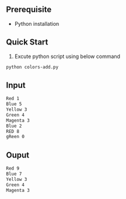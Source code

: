 ## Prerequisite
- Python installation

## Quick Start
1) Excute python script using below command
```bash
python colors-add.py
```
## Input
```bash
Red 1
Blue 5
Yellow 3
Green 4
Magenta 3
Blue 2
RED 8
gReen 0
```

## Ouput
```bash
Red 9
Blue 7
Yellow 3
Green 4
Magenta 3
```
